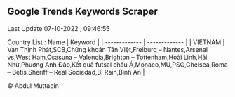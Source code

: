 

## Google Trends Keywords Scraper 
 
Last Update 07-10-2022 , 09:46:55

Country List :
 Name  | Keyword |
| ------------- | ------------- |
| VIETNAM | Vạn Thịnh Phát,SCB,Chứng khoán Tân Việt,Freiburg – Nantes,Arsenal vs,West Ham,Osasuna – Valencia,Brighton – Tottenham,Hoài Linh,Hải Như,Phương Anh Đào,Kết quả futsal châu Á,Monaco,MU,PSG,Chelsea,Roma – Betis,Sheriff – Real Sociedad,Bi Rain,Bình An |



© Abdul Muttaqin 
